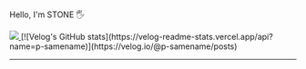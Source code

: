 <p>Hello, I'm STONE 🖐️</p>
<a href="https://www.instagram.com/p_samename" target="blank">
    <img src="https://img.shields.io/badge/instagram-E4405F?style=flat-square&logo=instagram&logoColor=white"/>
</a>
[![Velog's GitHub stats](https://velog-readme-stats.vercel.app/api?name=p-samename)](https://velog.io/@p-samename/posts)
<hr/>

